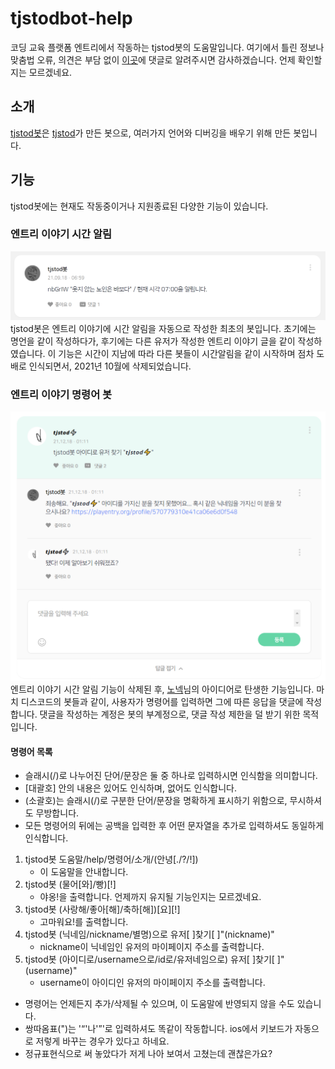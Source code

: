 # tjstodbot-help
코딩 교육 플랫폼 엔트리에서 작동하는 tjstod봇의 도움말입니다.
여기에서 틀린 정보나 맞춤법 오류, 의견은 부담 없이 [이곳](http://naver.me/FNmHat1q "tjstod봇 작품 링크")에 댓글로 알려주시면 감사하겠습니다. 언제 확인할지는 모르겠네요.

## 소개
[tjstod봇](http://naver.me/5X9C7i11 "마이페이지")은 [tjstod](http://naver.me/ForzBSln "마이페이지")가 만든 봇으로, 여러가지 언어와 디버깅을 배우기 위해 만든 봇입니다.

## 기능
tjstod봇에는 현재도 작동중이거나 지원종료된 다양한 기능이 있습니다.
### 엔트리 이야기 시간 알림
![엔트리 이야기 시간 알림 사진](./entstorytime.png "엔트리 이야기에서 tjstod봇이 시간을 알리는 모습이다.")
tjstod봇은 엔트리 이야기에 시간 알림을 자동으로 작성한 최초의 봇입니다. 초기에는 명언을 같이 작성하다가, 후기에는 다른 유저가 작성한 엔트리 이야기 글을 같이 작성하였습니다. 이 기능은 시간이 지남에 따라 다른 봇들이 시간알림을 같이 시작하며 점차 도배로 인식되면서, 2021년 10월에 삭제되었습니다.
### 엔트리 이야기 명령어 봇
![엔트리 이야기 명령어 봇](./command.png "엔트리 이야기에서 tjstod봇이 명령어에 응답하는 모습이다.")
엔트리 이야기 시간 알림 기능이 삭제된 후, [노넥](http://naver.me/G7KzcHMF "마이페이지")님의 아이디어로 탄생한 기능입니다. 마치 디스코드의 봇들과 같이, 사용자가 명령어를 입력하면 그에 따른 응답을 댓글에 작성합니다. 댓글을 작성하는 계정은 봇의 부계정으로, 댓글 작성 제한을 덜 받기 위한 목적입니다.
#### 명령어 목록
- 슬래시(/)로 나누어진 단어/문장은 둘 중 하나로 입력하시면 인식함을 의미합니다.
- \[대괄호\] 안의 내용은 있어도 인식하며, 없어도 인식합니다.
- (소괄호)는 슬래시(/)로 구분한 단어/문장을 명확하게 표시하기 위함으로, 무시하셔도 무방합니다.
- 모든 명령어의 뒤에는 공백을 입력한 후 어떤 문자열을 추가로 입력하셔도 동일하게 인식합니다.
1. tjstod봇 도움말/help/명령어/소개/(안녕\[./?/!\])
    * 이 도움말을 안내합니다.
1. tjstod봇 (물어\[와\]/빵)\[!\]
    * 야옹!을 출력합니다. 언제까지 유지될 기능인지는 모르겠네요.
1. tjstod봇 (사랑해/좋아\[해\]/축하\[해\])\[요\]\[!\]
    * 고마워요!를 출력합니다.
1. tjstod봇 (닉네임/nickname/별명)으로 유저\[ \]찾기\[ \]"(nickname)"
    * nickname이 닉네임인 유저의 마이페이지 주소를 출력합니다.
1. tjstod봇 (아이디로/username으로/id로/유저네임으로) 유저\[ \]찾기\[ \]"(username)"
    * username이 아이디인 유저의 마이페이지 주소를 출력합니다.
- 명령어는 언제든지 추가/삭제될 수 있으며, 이 도움말에 반영되지 않을 수도 있습니다.
- 쌍따옴표(")는 '“'나'”'로 입력하셔도 똑같이 작동합니다. ios에서 키보드가 자동으로 저렇게 바꾸는 경우가 있다고 하네요.
- 정규표현식으로 써 놓았다가 저게 나아 보여서 고쳤는데 괜찮은가요?
